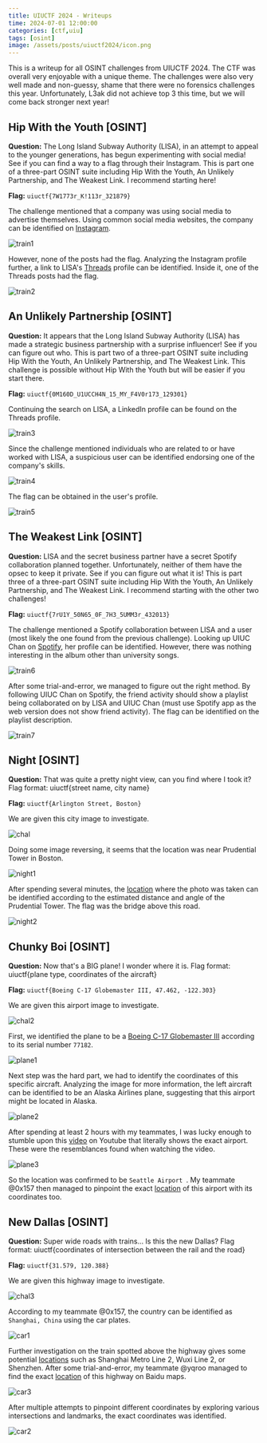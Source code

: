 ```yaml
---
title: UIUCTF 2024 - Writeups
time: 2024-07-01 12:00:00
categories: [ctf,uiu]
tags: [osint]
image: /assets/posts/uiuctf2024/icon.png
---
```


This is a writeup for all OSINT challenges from UIUCTF 2024. The CTF was overall very enjoyable with a unique theme. The challenges were also very well made and non-guessy, shame that there were no forensics challenges this year. Unfortunately, L3ak did not achieve top 3 this time, but we will come back stronger next year!

## Hip With the Youth [OSINT]
**Question:** The Long Island Subway Authority (LISA), in an attempt to appeal to the younger generations, has begun experimenting with social media! See if you can find a way to a flag through their Instagram. This is part one of a three-part OSINT suite including Hip With the Youth, An Unlikely Partnership, and The Weakest Link. I recommend starting here!

**Flag:** `uiuctf{7W1773r_K!113r_321879}`

The challenge mentioned that a company was using social media to advertise themselves. Using common social media websites, the company can be identified on [Instagram](https://www.instagram.com/longislandsubwayauthority/).

![train1](/assets/posts/uiuctf2024/train1.png)

However, none of the posts had the flag. Analyzing the Instagram profile further, a link to LISA's [Threads](https://www.threads.net/@longislandsubwayauthority?hl=en) profile can be identified. Inside it, one of the Threads posts had the flag.

![train2](/assets/posts/uiuctf2024/train2.png)

## An Unlikely Partnership [OSINT]
**Question:** It appears that the Long Island Subway Authority (LISA) has made a strategic business partnership with a surprise influencer! See if you can figure out who. This is part two of a three-part OSINT suite including Hip With the Youth, An Unlikely Partnership, and The Weakest Link. This challenge is possible without Hip With the Youth but will be easier if you start there.

**Flag:** `uiuctf{0M160D_U1UCCH4N_15_MY_F4V0r173_129301}`

Continuing the search on LISA, a LinkedIn profile can be found on the Threads profile. 

![train3](/assets/posts/uiuctf2024/train3.png)

Since the challenge mentioned individuals who are related to or have worked with LISA, a suspicious user can be identified endorsing one of the company's skills.

![train4](/assets/posts/uiuctf2024/train4.png)

The flag can be obtained in the user's profile.

![train5](/assets/posts/uiuctf2024/train5.png)

## The Weakest Link [OSINT]
**Question:** LISA and the secret business partner have a secret Spotify collaboration planned together. Unfortunately, neither of them have the opsec to keep it private. See if you can figure out what it is! This is part three of a three-part OSINT suite including Hip With the Youth, An Unlikely Partnership, and The Weakest Link. I recommend starting with the other two challenges!

**Flag:** `uiuctf{7rU1Y_50N65_0F_7H3_5UMM3r_432013}`

The challenge mentioned a Spotify collaboration between LISA and a user (most likely the one found from the previous challenge). Looking up UIUC Chan on [Spotify](https://open.spotify.com/user/31d2lcivqdieyl4qzx25vfmp6jt4), her profile can be identified. However, there was nothing interesting in the album other than university songs.

![train6](/assets/posts/uiuctf2024/train6.png)

After some trial-and-error, we managed to figure out the right method. By following UIUC Chan on Spotify, the friend activity should show a playlist being collaborated on by LISA and UIUC Chan (must use Spotify app as the web version does not show friend activity). The flag can be identified on the playlist description. 

![train7](/assets/posts/uiuctf2024/train7.png)

## Night [OSINT]
**Question:** That was quite a pretty night view, can you find where I took it? Flag format: uiuctf{street name, city name}

**Flag:** `uiuctf{Arlington Street, Boston}`

We are given this city image to investigate.

![chal](/assets/posts/uiuctf2024/chal.jpg)

Doing some image reversing, it seems that the location was near Prudential Tower in Boston.

![night1](/assets/posts/uiuctf2024/night1.png)

After spending several minutes, the [location](https://www.google.com/maps/@42.347957,-71.0693561,3a,75y,265.3h,90.23t/data=!3m6!1e1!3m4!1sAeXv13HItMuZbXRVcJsFkg!2e0!7i16384!8i8192?coh=205409&entry=ttu) where the photo was taken can be identified according to the estimated distance and angle of the Prudential Tower. The flag was the bridge above this road.

![night2](/assets/posts/uiuctf2024/night2.png)

## Chunky Boi [OSINT]
**Question:** Now that's a BIG plane! I wonder where it is. Flag format: uiuctf{plane type, coordinates of the aircraft}

**Flag:** `uiuctf{Boeing C-17 Globemaster III, 47.462, -122.303}`

We are given this airport image to investigate. 

![chal2](/assets/posts/uiuctf2024/chal2.jpg)

First, we identified the plane to be a [Boeing C-17 Globemaster III](https://www.airhistory.net/photo/605204/07-7182/77182) according to its serial number `77182`. 

![plane1](/assets/posts/uiuctf2024/plane1.png)

Next step was the hard part, we had to identify the coordinates of this specific aircraft. Analyzing the image for more information, the left aircraft can be identified to be an Alaska Airlines plane, suggesting that this airport might be located in Alaska.

![plane2](/assets/posts/uiuctf2024/plane2.png)

After spending at least 2 hours with my teammates, I was lucky enough to stumble upon this [video](https://www.youtube.com/watch?v=pGQbb43G2aQ) on Youtube that literally shows the exact airport. These were the resemblances found when watching the video.

![plane3](/assets/posts/uiuctf2024/plane3.png)

So the location was confirmed to be `Seattle Airport `. My teammate @0x157 then managed to pinpoint the exact [location](https://www.google.com/maps/@47.4634573,-122.3029376,3a,75y,317.29h,90.73t/data=!3m6!1e1!3m4!1svPPDX1qzDKvssshdKPKAsw!2e0!7i13312!8i6656?coh=205409&entry=ttu) of this airport with its coordinates too.

## New Dallas [OSINT]
**Question:** Super wide roads with trains... Is this the new Dallas? Flag format: uiuctf{coordinates of intersection between the rail and the road}

**Flag:** `uiuctf{31.579, 120.388}`

We are given this highway image to investigate.

![chal3](/assets/posts/uiuctf2024/chal3.jpg)

According to my teammate @0x157, the country can be identified as `Shanghai, China` using the car plates.

![car1](/assets/posts/uiuctf2024/car1.png)

Further investigation on the train spotted above the highway gives some potential [locations](https://rail.kychung.com/en/category/chinese-metro-rails/) such as Shanghai Metro Line 2, Wuxi Line 2, or Shenzhen. After some trial-and-error, my teammate @yqroo managed to find the exact [location](https://map.baidu.com/poi/麦德龙超市(锡山店)-北门/@13402548.285310648,3686191.774861326,19z/maptype%3DB_EARTH_MAP#panoid=09000100011704181137582217O&panotype=street&heading=337.77&pitch=-1.5&l=19&tn=B_NORMAL_MAP&sc=0&newmap=1&shareurl=1&pid=09000100011704181137582217O) of this highway on Baidu maps.

![car3](/assets/posts/uiuctf2024/car3.png)

After multiple attempts to pinpoint different coordinates by exploring various intersections and landmarks, the exact coordinates was identified.

![car2](/assets/posts/uiuctf2024/car2.png)
